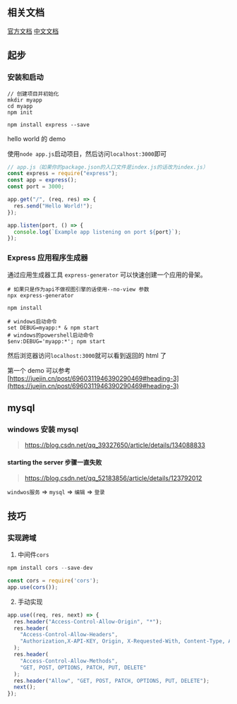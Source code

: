## 相关文档

[官方文档]()
[中文文档](https://www.expressjs.com.cn/)

## 起步

### 安装和启动

```shell
// 创建项目并初始化
mkdir myapp
cd myapp
npm init

npm install express --save
```

hello world 的 demo

使用`node app.js`启动项目，然后访问`localhost:3000`即可

```js
// app.js（如果你的package.json的入口文件是index.js的话改为index.js）
const express = require("express");
const app = express();
const port = 3000;

app.get("/", (req, res) => {
  res.send("Hello World!");
});

app.listen(port, () => {
  console.log(`Example app listening on port ${port}`);
});
```

### Express 应用程序生成器

通过应用生成器工具 `express-generator` 可以快速创建一个应用的骨架。

```shell
# 如果只是作为api不做视图引擎的话使用--no-view 参数
npx express-generator

npm install

# windows启动命令
set DEBUG=myapp:* & npm start
# windows的powershell启动命令
$env:DEBUG='myapp:*'; npm start
```

然后浏览器访问`localhost:3000`就可以看到返回的 html 了

第一个 demo 可以参考[https://juejin.cn/post/6960311946390290469#heading-3](https://juejin.cn/post/6960311946390290469#heading-3)

## mysql

### windows 安装 mysql

> https://blog.csdn.net/qq_39327650/article/details/134088833

#### starting the server 步骤一直失败

> https://blog.csdn.net/qq_52183856/article/details/123792012

`windwos服务` => `mysql` => `编辑` => `登录`

## 技巧

### 实现跨域

1. 中间件`cors`

```js
npm install cors --save-dev

const cors = require('cors');
app.use(cors());
```

2. 手动实现

```js
app.use((req, res, next) => {
  res.header("Access-Control-Allow-Origin", "*");
  res.header(
    "Access-Control-Allow-Headers",
    "Authorization,X-API-KEY, Origin, X-Requested-With, Content-Type, Accept, Access-Control-Request-Method"
  );
  res.header(
    "Access-Control-Allow-Methods",
    "GET, POST, OPTIONS, PATCH, PUT, DELETE"
  );
  res.header("Allow", "GET, POST, PATCH, OPTIONS, PUT, DELETE");
  next();
});
```
